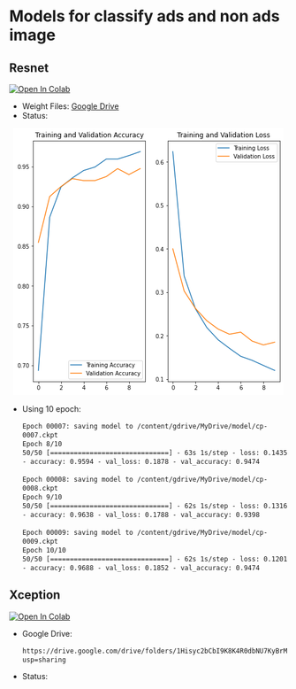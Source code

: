 # Models for classify ads and non ads image
## Resnet
[![Open In Colab](https://colab.research.google.com/assets/colab-badge.svg)](https://colab.research.google.com/drive/1idCyiGacw8aMFh9_WTsX-TIxDzWH2yBt?usp=sharing&fbclid=IwAR0likSFXw_jp_AHKn6Efsh86qzZUxN8kv7sInJAeH5dcpXvBQX9pUXOpwM)
- Weight Files:
  [Google Drive](https://drive.google.com/drive/folders/1Ei48qmtRVYPlQMuzQA_hL2qJq3gTC4Sw?fbclid=IwAR03psRqtLxESr-VTbXT_NkF6Htd17QDLMgPRQ276r9jYsYpgorr0QfjXCs)
- Status:
<p align="center">
  <img src="./figures/resnet.png">
</p>
<ul>
<li> Using 10 epoch:

```
Epoch 00007: saving model to /content/gdrive/MyDrive/model/cp-0007.ckpt
Epoch 8/10
50/50 [==============================] - 63s 1s/step - loss: 0.1435 - accuracy: 0.9594 - val_loss: 0.1878 - val_accuracy: 0.9474

Epoch 00008: saving model to /content/gdrive/MyDrive/model/cp-0008.ckpt
Epoch 9/10
50/50 [==============================] - 62s 1s/step - loss: 0.1316 - accuracy: 0.9638 - val_loss: 0.1788 - val_accuracy: 0.9398

Epoch 00009: saving model to /content/gdrive/MyDrive/model/cp-0009.ckpt
Epoch 10/10
50/50 [==============================] - 62s 1s/step - loss: 0.1201 - accuracy: 0.9688 - val_loss: 0.1852 - val_accuracy: 0.9474
```
</ul>

## Xception

[![Open In Colab](https://colab.research.google.com/assets/colab-badge.svg)](https://colab.research.google.com/drive/1xtpRTJWTl6v_gruG6Syw82B_SjR_8WYd?usp=sharing)
- Google Drive: 
  ```
  https://drive.google.com/drive/folders/1Hisyc2bCbI9K8K4R0dbNU7KyBrMlpDWH?usp=sharing
  ```
- Status: 
